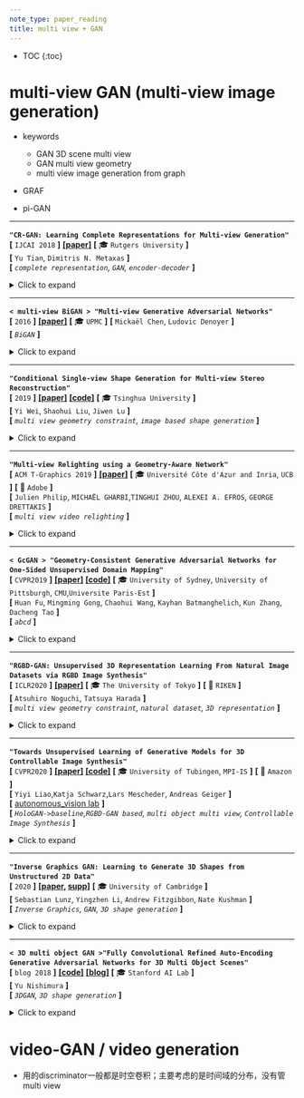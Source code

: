 ```yaml
---
note_type: paper_reading
title: multi view + GAN
---
```


* TOC
{:toc}

# multi-view GAN (multi-view image generation)

- keywords
  - GAN 3D scene multi view
  - GAN multi view geometry
  - multi view image generation from graph

- GRAF
- pi-GAN

---

**`"CR-GAN: Learning Complete Representations for Multi-view Generation"`**  
**[** `IJCAI 2018` **]** **[[paper]](https://www.ijcai.org/Proceedings/2018/0131.pdf)** **[** :mortar_board: `Rutgers University` **]**  
**[**  `Yu Tian`,  `Dimitris N. Metaxas` **]**  
**[** _`complete representation`, `GAN`, `encoder-decoder`_  **]**  

<details markdown="1">
  <summary markdown="0">Click to expand</summary>

- **Motivation**
  - 第一个调查GAN模型的"complete representations"
  - 用CR-GAN来学习完整的表达，使用一种两通路的模式(`reconstruction path` + `generation path`)
  - CR-GAN可以利用`unlabeled data`来`self supervision`，使得生成的质量更好
  - 即使对于**unseen**的dataset，对于**wild conditions**，CR-GAN可以产生高质量的**multi view**图片
- **之前的GAN-based方法**：encoder-decoder+discriminator

  - |                  ![img](media/56666611.png){:.postimage .three_noscale}                  |
    | :----------------------------------------------------------: |
    | 相比于之前的GAN-based方法，多了一条`generation path`，试图补全z space |
    
  - encoder把图片map到一个latent space，然后操作embedding，然后decoder生成新视角
  - [CVPR 2017] [[paper]](https://openaccess.thecvf.com/content_cvpr_2017/papers/Tran_Disentangled_Representation_Learning_CVPR_2017_paper.pdf) <DR-GAN> Disentangled Representation Learning GAN for Pose-Invariant Face Recognition
  - [2017]  Multi-view image generation from a single-view. 
  - **_之前的GAN-based方法的问题_**：
    - 学到的都是“不完整”的表征，对于"unseen"data\无边界的data的泛化性很差
    - ==**思考**==：encoder网络学到的大概率就是不完整的表征；这也是为什么用auto-decoder而不是encoder-decoder
- **proposal**
  - 除了`reconstruction path`外，引入另一条`generation path`来 从随机采样的sample 创建view-specific images
  - 两条path **共享**同样的G参数：在生成通路学到的G 会引导reconstruction path中的E和D的学习，反过来也是一样
  - E is force to be G的逆向过程，使得学到的**representation可以span the entire Z space**  
  - 更重要的是，两通路的学习过程可以很容易地利用**有label、无label**的数据，对于自监督学习而言，从而大大丰富了Z space，对于自然的生成来说。
- **discriminators** 
  - ![img](media/57229841-1603684635887.png){:.postimage .three_noscale}
  - **==问题==** ：原来这些GAN-based方法中的discriminator都是干什么用的？单纯只是增加图像的细节程度？
  - DR-GAN中：discriminator有两个任务：① id 分类。discriminator输出一个分类输出。② pose分类。分类器输出。

</details>

---

**`< multi-view BiGAN > "Multi-view Generative Adversarial Networks"`**  
**[** `2016` **]** **[[paper]](https://arxiv.org/pdf/1611.02019.pdf)** **[** :mortar_board: `UPMC` **]** 
**[**  `Mickaël Chen`, `Ludovic Denoyer`  **]**  
**[** _`BiGAN`_ **]**  

<details markdown="1">
  <summary markdown="0">Click to expand</summary>
too old

- **Motivation**
  - ![img](media/54910786.png){:.postimage .three_noscale}
    - 把BiGAN改造成适应conditional 概率；一个可以学到P(y\|x)，x可以是单张图片或者是多张view的集合
  - ![img](media/55062754.png){:.postimage .three_noscale}
    - 创造了一个multi-view model，给予任意一组subset of views，评估可能的输出的分布
    - 如果说，一种自然的把BiGAN 延伸到适应multi view输入的方式 是 定义一个从a set of view到一个representation space的mapping function，那么，这种方法已经被证明会有不达到要求的表现
    - 因此，我们提出了一种约束模型的方式：基于一个想法：对任意一组subset of views添加一个view都应该降低输出分布的不确定性。给的view越多，方差越小。用KL散度来正则化

</details>

---

**`"Conditional Single-view Shape Generation for Multi-view Stereo Reconstruction"`**  
**[** `2019` **]** **[[paper]](https://arxiv.org/pdf/1904.06699.pdf)** **[[code]](https://github.com/weiyithu/OptimizeMVS)** **[** :mortar_board: `Tsinghua University` **]**  
**[**  `Yi Wei`, `Shaohui Liu`, `Jiwen Lu`  **]**  
**[** _`multi view geometry constraint`, `image based shape generation`_ **]**  

<details markdown="1">
  <summary markdown="0">Click to expand</summary>

- **Motivation**
  - **task**: image based shape generation
  - 把多张图片的重建问题 建模为 计算每个单张图片重建出的shape 空间的 交集

</details>

---

**`"Multi-view Relighting using a Geometry-Aware Network"`**  
**[** `ACM T-Graphics 2019` **]** **[[paper]](https://repo-sam.inria.fr/fungraph/deep-relighting/Multi-view-Relighting.pdf)** **[** :mortar_board: `Université Côte d'Azur and Inria`, `UCB` **]** **[** :office: `Adobe` **]**  
**[**  `Julien Philip`, `MICHAËL GHARBI`,`TINGHUI ZHOU`, `ALEXEI A. EFROS`, `GEORGE DRETTAKIS` **]**  
**[** _`multi view video relighting`_ **]**  

<details markdown="1">
  <summary markdown="0">Click to expand</summary>

- **Motivation**
  - multi-view video relighting
  - 首先从multi view的视频创建一个proxy geometry，然后考虑relighting
  - ![img](media/54422638.png){:.postimage .three_noscale}
  - ![img](media/54653900.png){:.postimage .three_noscale}

</details>

---

**`< GcGAN > "Geometry-Consistent Generative Adversarial Networks for One-Sided Unsupervised Domain Mapping"`**  
**[** `CVPR2019` **]** **[[paper]](https://openaccess.thecvf.com/content_CVPR_2019/papers/Fu_Geometry-Consistent_Generative_Adversarial_Networks_for_One-Sided_Unsupervised_Domain_Mapping_CVPR_2019_paper.pdf)** **[[code]](https://github.com/hufu6371/GcGAN)** **[** :mortar_board: `University of Sydney`, `University of Pittsburgh`, `CMU`,`Universite Paris-Est` **]**   
**[**  `Huan Fu`, `Mingming Gong`, `Chaohui Wang`, `Kayhan Batmanghelich`, `Kun Zhang`, `Dacheng Tao`  **]**  
**[** _`abcd`_ **]**  

<details markdown="1">
  <summary markdown="0">Click to expand</summary>

- **Motivation**

</details>

---

**`"RGBD-GAN: Unsupervised 3D Representation Learning From Natural Image Datasets via RGBD Image Synthesis"`**  
**[** `ICLR2020` **]** **[[paper]](https://arxiv.org/abs/1909.12573)**  **[** :mortar_board: `The University of Tokyo` **]** **[** :office: `RIKEN` **]**  
**[**  `Atsuhiro Noguchi`, `Tatsuya Harada`  **]**  
**[** _`multi view geometry constraint`, `natural dataset`, `3D representation`_ **]**  

<details markdown="1">
  <summary markdown="0">Click to expand</summary>

- **Motivation**
  - **natural datasets**下，通过RGBD图像生成，进行**无监督**的**3D表征**学习
  - **3.2.2 SELF-SUPERVISED RGBD CONSISTENCY LOSS**
    - ![img](media/65147862.png){:.postimage .three_noscale}

</details>

---

**`"Towards Unsupervised Learning of Generative Models for 3D Controllable Image Synthesis"`**  
**[** `CVPR2020` **]** **[[paper]](https://arxiv.org/pdf/1912.05237.pdf)** **[[code]](https://github.com/autonomousvision/controllable_image_synthesis)** **[** :mortar_board: `University of Tubingen`, `MPI-IS` **]** **[** :office: `Amazon` **]**  
**[**  `Yiyi Liao`,`Katja Schwarz`,`Lars Mescheder`, `Andreas Geiger`  **]**  
**[** [autonomous_vision lab](https://github.com/autonomousvision) **]**  
**[** _`HoloGAN->baseline`,`RGBD-GAN based`, `multi object multi view`,  `Controllable Image Synthesis`_ **]**  

<details markdown="1">
  <summary markdown="0">Click to expand</summary>

- **Motivation**
  - 首先 从一个高斯采样的latent code 映射到一系列3D primitives（一些原初3D物体表征）<br> 再渲染物体 再渲染背景<br>![img](media/59007435.png){:.postimage .three_noscale}

| Input   | unlabeled image                                              |
| ------- | :----------------------------------------------------------- |
| output  | multi view images                                            |
| dataset | ![img](media/59114641.png){:.postimage .three_noscale} <br>**随机背景、随机物体、随机view point** <br>3D primitives: no label <br/> instance segmentation: no label <br/> pose annotations: no label |

- 训练这样的模型是有挑战的：
  - 比如有可能把2个物体理解为同一个primitive，甚至...；
  - 因此，使用多个loss来鼓励一个解耦、可解释的3D表征；同时从训练集分布中生成图片。
- **loss**
  - _**adversarial loss**_：标准的real/fake loss + condition
    - > condition on: 是完全的composite image还是background image
      >
      > 实验证明，这个condition有助于从背景中解耦物体  
    - 因此在训练时，收集两组数据集：带有物体的和没有物体的
  - _**compactness loss**_ ：紧凑性loss
    - > To bias solutions towards compact representations and to encourage the 3D primitives to tightly encase the objects, we minimize the projected shape of each object.
      >
      > 为了让solutions 倾向于完整的表征，鼓励3D primitives能够紧贴合物体，我们最小化每个物体的投影shape
    - 惩罚每个物体`alpha map`的 `L1-范数`
    - > ![img](media/63491889.png){:.postimage .three_noscale}
      >
      > $$\tau=0.1$$ 是一个防止收缩到一个固定最小值以下的截短阈值， $$A_i$$ 依赖于模型参数和 latent code z（so 这个loss可以对模型参数有作用）
  - **(==self supervised==) geometry consistency loss**
    - > 为了得到在不同的 `camera viewpoints` 和 `3D物体pose `中都**consistent**的solutions，遵循 _**[33]RGBD-GAN**_ 来鼓励生成模型来遵守多视几何约束。
    - > 比如，对于pose(外参)的改变应该改变物体的pose但是不应该alter它的颜色或者identity.
    - > 这样formulate这个约束：
      >
      > ![img](media/63872134.png){:.postimage .three_noscale}
      >
      > $$X_i'$$ $$D_i'$$ 是 latent code z的2D generator 输出
      >
      > $$\tilde{X}_i'$$ $$\tilde{D}_i'$$ 是 同一个latent code对每个primitive的pose加入随机噪声 并且 [**Warp**ing the result back to the original viewpoint] (即**重投影**回加噪声之前的viewpoint)  后的2D generator输出
    - 相当于是一个自监督的重投影误差loss

</details>

---

**`"Inverse Graphics GAN: Learning to Generate 3D Shapes from Unstructured 2D Data"`**  
**[** `2020` **]** **[[paper](https://arxiv.org/pdf/2002.12674.pdf), [supp](https://lunz-s.github.io/iggan/iggan_supplemental.pdf)]**  **[** :mortar_board: `University of Cambridge` **]**  
**[**  `Sebastian Lunz`, `Yingzhen Li`, `Andrew Fitzgibbon`, `Nate Kushman`  **]**  
**[** _`Inverse Graphics`, `GAN`, `3D shape generation`_ **]**  

<details markdown="1">
  <summary markdown="0">Click to expand</summary>

- **Motivation**
  - 从非结构化的2D数据生成voxels类3D shape
  - ![image-20201026194450596](media/image-20201026194450596.png){:.postimage .three_noscale}
- results：
  - ![image-20201026193704383](media/image-20201026193704383.png){:.postimage .three_noscale}

</details>

---

**`< 3D multi object GAN >"Fully Convolutional Refined Auto-Encoding Generative Adversarial Networks for 3D Multi Object Scenes"`**  
**[** `blog 2018` **]**  **[[code]](https://github.com/yunishi3/3D-FCR-alphaGAN)** **[[blog]](https://becominghuman.ai/3d-multi-object-gan-7b7cee4abf80)** **[** :mortar_board: `Stanford AI Lab` **]**   
**[**  `Yu Nishimura`  **]**  
**[** _`3DGAN`, `3D shape generation`_ **]**  

<details markdown="1">
  <summary markdown="0">Click to expand</summary>

- **Motivation**
- **dataset**
  - ground truth **voxel** data of SUNCG dataset.
- **results**
  - ![image-20201026195610963](media/image-20201026195610963.png){:.postimage .three_noscale}

</details>

# video-GAN / video generation

 - 用的discriminator一般都是时空卷积；主要考虑的是时间域的分布，没有管multi view
